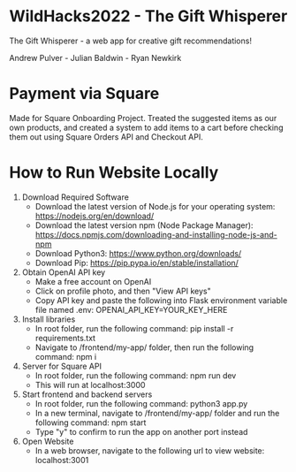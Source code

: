 # WildHacks2022 - The Gift Whisperer

The Gift Whisperer - a web app for creative gift recommendations!

Andrew Pulver - Julian Baldwin - Ryan Newkirk

# Payment via Square
Made for Square Onboarding Project. Treated the suggested items as our own products, and created a system to add items to a cart before checking them out using Square Orders API and Checkout API. 

# How to Run Website Locally

1. Download Required Software
   - Download the latest version of Node.js for your operating system: https://nodejs.org/en/download/
   - Download the latest version npm (Node Package Manager): https://docs.npmjs.com/downloading-and-installing-node-js-and-npm
   - Download Python3: https://www.python.org/downloads/
   - Download Pip: https://pip.pypa.io/en/stable/installation/
2. Obtain OpenAI API key
   - Make a free account on OpenAI
   - Click on profile photo, and then "View API keys"
   - Copy API key and paste the following into Flask environment variable file named .env: OPENAI_API_KEY=YOUR_KEY_HERE
3. Install libraries
   - In root folder, run the following command: pip install -r requirements.txt
   - Navigate to /frontend/my-app/ folder, then run the following command: npm i
4. Server for Square API
   - In root folder, run the following command: npm run dev
   - This will run at localhost:3000
5. Start frontend and backend servers
   - In root folder, run the following command: python3 app.py
   - In a new terminal, navigate to /frontend/my-app/ folder and run the following command: npm start
   - Type "y" to confirm to run the app on another port instead
6. Open Website
   - In a web browser, navigate to the following url to view website: localhost:3001
